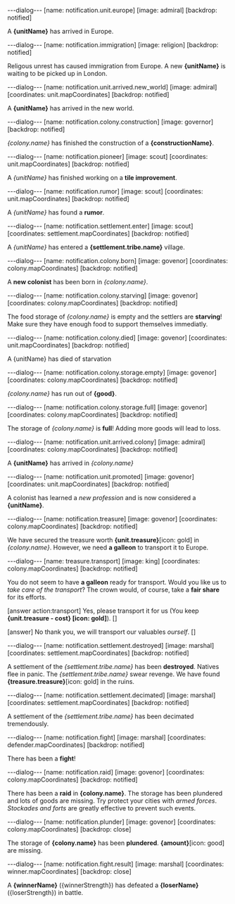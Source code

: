 ---dialog---
[name: notification.unit.europe]
[image: admiral]
[backdrop: notified]

A **{unitName}** has arrived in Europe.


---dialog---
[name: notification.immigration]
[image: religion]
[backdrop: notified]

Religous unrest has caused immigration from Europe. A new **{unitName}** is waiting to be picked up in London.


---dialog---
[name: notification.unit.arrived.new_world]
[image: admiral]
[coordinates: unit.mapCoordinates]
[backdrop: notified]

A **{unitName}** has arrived in the new world.


---dialog---
[name: notification.colony.construction]
[image: governor]
[backdrop: notified]

*{colony.name}* has finished the construction of a **{constructionName}**.


---dialog---
[name: notification.pioneer]
[image: scout]
[coordinates: unit.mapCoordinates]
[backdrop: notified]

A *{unitName}* has finished working on a **tile improvement**.



---dialog---
[name: notification.rumor]
[image: scout]
[coordinates: unit.mapCoordinates]
[backdrop: notified]

A *{unitName}* has found a **rumor**.


---dialog---
[name: notification.settlement.enter]
[image: scout]
[coordinates: settlement.mapCoordinates]
[backdrop: notified]

A *{unitName}* has entered a **{settlement.tribe.name}** village.


---dialog---
[name: notification.colony.born]
[image: govenor]
[coordinates: colony.mapCoordinates]
[backdrop: notified]

A **new colonist** has been born in *{colony.name}*.


---dialog---
[name: notification.colony.starving]
[image: govenor]
[coordinates: colony.mapCoordinates]
[backdrop: notified]

The food storage of *{colony.name}* is empty and the settlers are **starving**! Make sure they have enough food to support themselves immediatly.


---dialog---
[name: notification.colony.died]
[image: govenor]
[coordinates: unit.mapCoordinates]
[backdrop: notified]

A {unitName} has died of starvation


---dialog---
[name: notification.colony.storage.empty]
[image: govenor]
[coordinates: colony.mapCoordinates]
[backdrop: notified]

*{colony.name}* has run out of **{good}**.


---dialog---
[name: notification.colony.storage.full]
[image: govenor]
[coordinates: colony.mapCoordinates]
[backdrop: notified]

The storage of *{colony.name}* is **full**! Adding more goods will lead to loss.


---dialog---
[name: notification.unit.arrived.colony]
[image: admiral]
[coordinates: colony.mapCoordinates]
[backdrop: notified]

A **{unitName}** has arrived in *{colony.name}*


---dialog---
[name: notification.unit.promoted]
[image: govenor]
[coordinates: unit.mapCoordinates]
[backdrop: notified]

A colonist has learned a *new profession* and is now considered a **{unitName}**.


---dialog---
[name: notification.treasure]
[image: govenor]
[coordinates: colony.mapCoordinates]
[backdrop: notified]

We have secured the treasure worth **{unit.treasure}**[icon: gold] in *{colony.name}*. However, we need **a galleon** to transport it to Europe.


---dialog---
[name: treasure.transport]
[image: king]
[coordinates: colony.mapCoordinates]
[backdrop: notified]

You do not seem to have **a galleon** ready for transport. Would you like us to *take care of the transport*? The crown would, of course, take a **fair share** for its efforts.

[answer action:transport]
	Yes, please transport it for us (You keep **{unit.treasure - cost} [icon: gold]**).
[]

[answer] No thank you, we will transport our valuables *ourself*. []


---dialog---
[name: notification.settlement.destroyed]
[image: marshal]
[coordinates: settlement.mapCoordinates]
[backdrop: notified]

A settlement of the *{settlement.tribe.name}* has been **destroyed**. Natives flee in panic. The *{settlement.tribe.name}* swear revenge. We have found **{treasure.treasure}**[icon: gold] in the ruins.


---dialog---
[name: notification.settlement.decimated]
[image: marshal]
[coordinates: settlement.mapCoordinates]
[backdrop: notified]

A settlement of the *{settlement.tribe.name}* has been decimated tremendously.


---dialog---
[name: notification.fight]
[image: marshal]
[coordinates: defender.mapCoordinates]
[backdrop: notified]

There has been a **fight**!


---dialog---
[name: notification.raid]
[image: govenor]
[coordinates: colony.mapCoordinates]
[backdrop: notified]

There has been a **raid** in **{colony.name}**. The storage has been plundered and lots of goods are missing. Try protect your cities with *armed forces*. *Stockades and forts* are greatly effective to prevent such events.


---dialog---
[name: notification.plunder]
[image: govenor]
[coordinates: colony.mapCoordinates]
[backdrop: close]

The storage of **{colony.name}** has been **plundered**. **{amount}**[icon: good] are missing.


---dialog---
[name: notification.fight.result]
[image: marshal]
[coordinates: winner.mapCoordinates]
[backdrop: close]

A **{winnerName}** ({winnerStrength}) has defeated a **{loserName}** ({loserStrength}) in battle.

